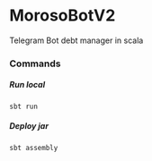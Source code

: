 # MorosoBotV2
Telegram Bot debt manager in scala

### Commands

##### Run local
`sbt run`

##### Deploy jar
`sbt assembly`
